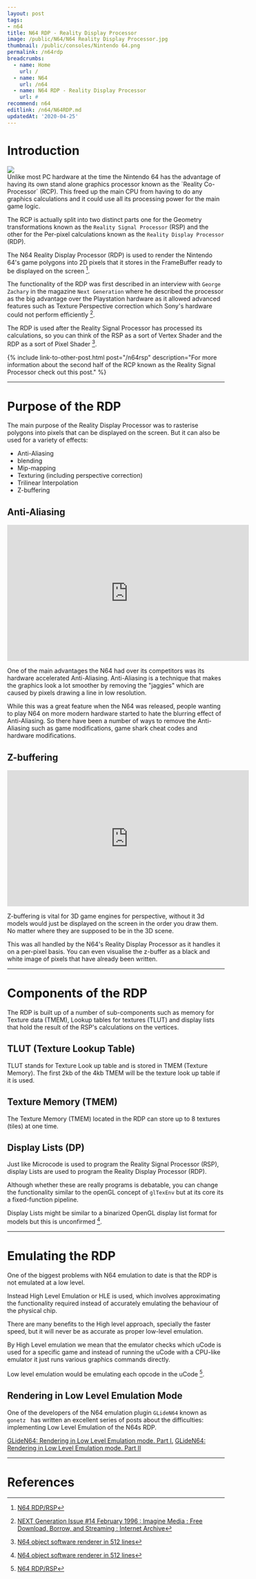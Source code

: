 ```yaml
---
layout: post
tags: 
- n64
title: N64 RDP - Reality Display Processor
image: /public/N64/N64 Reality Display Processor.jpg
thumbnail: /public/consoles/Nintendo 64.png
permalink: /n64rdp
breadcrumbs:
  - name: Home
    url: /
  - name: N64
    url: /n64
  - name: N64 RDP - Reality Display Processor
    url: #
recommend: n64
editlink: /n64/N64RDP.md
updatedAt: '2020-04-25'
---
```


# Introduction
<section class="postSection">
    <img src="/public/N64/N64-RCP-Decapped.jpg" class="wow slideInLeft postImage" />

<div markdown="1">
Unlike most PC hardware at the time the Nintendo 64 has the advantage of having its own stand alone graphics processor known as the `Reality Co-Processor` (RCP). This freed up the main CPU from having to do any graphics calculations and it could use all its processing power for the main game logic.

The RCP is actually split into two distinct parts one for the Geometry transformations known as the `Reality Signal Processor` (RSP) and the other for the Per-pixel calculations known as the `Reality Display Processor` (RDP).


The N64 Reality Display Processor (RDP) is used to render the Nintendo 64's game polygons into 2D pixels that it stores in the FrameBuffer ready to be displayed on the screen [^1].

The functionality of the RDP was first described in an interview with `George Zachary` in the magazine `Next Generation` where he described the processor as the big advantage over the Playstation hardware as it allowed advanced features such as Texture Perspective correction which Sony's hardware could not perform efficiently [^4].

The RDP is used after the Reality Signal Processor has processed its calculations, so you can think of the RSP as a sort of Vertex Shader and the RDP as a sort of Pixel Shader [^2].

</div>
</section>

{% include link-to-other-post.html post="/n64rsp" description="For more information about the second half of the RCP known as the Reality Signal Processor check out this post." %}

---
# Purpose of the RDP
The main purpose of the Reality Display Processor was to rasterise polygons into pixels that can be displayed on the screen.
But it can also be used for a variety of effects:
* Anti-Aliasing
* blending
* Mip-mapping
* Texturing (including perspective correction)
* Trilinear Interpolation
* Z-buffering


## Anti-Aliasing
<iframe width="560" height="315" src="https://www.youtube.com/embed/QDiHgKil8AQ" frameborder="0" allow="accelerometer; autoplay; encrypted-media; gyroscope; picture-in-picture" allowfullscreen></iframe>

One of the main advantages the N64 had over its competitors was its hardware accelerated Anti-Aliasing. Anti-Aliasing is a technique that makes the graphics look a lot smoother by removing the "jaggies" which are caused by pixels drawing a line in low resolution.

While this was a great feature when the N64 was released, people wanting to play N64 on more modern hardware started to hate the blurring effect of Anti-Aliasing. So there have been a number of ways to remove the Anti-Aliasing such as game modifications, game shark cheat codes and hardware modifications.

## Z-buffering
<iframe width="560" height="315" src="https://www.youtube.com/embed/HyVc0X9JKpg" frameborder="0" allow="accelerometer; autoplay; encrypted-media; gyroscope; picture-in-picture" allowfullscreen></iframe>

Z-buffering is vital for 3D game engines for perspective, without it 3d models would just be displayed on the screen in the order you draw them. No matter where they are supposed to be in the 3D scene. 

This was all handled by the N64's Reality Display Processor as it handles it on a per-pixel basis. You can even visualise the z-buffer as a black and white image of pixels that have already been written.

---
# Components of the RDP
The RDP is built up of a number of sub-components such as memory for Texture data (TMEM), Lookup tables for textures (TLUT) and display lists that hold the result of the RSP's calculations on the vertices.

## TLUT (Texture Lookup Table)
TLUT stands for Texture Look up table and is stored in TMEM (Texture Memory). The first 2kb of the 4kb TMEM will be the texture look up table if it is used.

## Texture Memory (TMEM)
The Texture Memory (TMEM) located in the RDP can store up to 8 textures (tiles) at one time.

## Display Lists (DP)
Just like Microcode is used to program the Reality Signal Processor (RSP), display Lists are used to program the Reality Display Processor (RDP).

Although whether these are really programs is debatable, you can change the functionality similar to the openGL concept of `glTexEnv` but at its core its a fixed-function pipeline.

Display Lists might be similar to a binarized OpenGL display list format for models but this is unconfirmed [^2].

---
# Emulating the RDP
One of the biggest problems with N64 emulation to date is that the RDP is not emulated at a low level. 

Instead High Level Emulation or HLE is used, which involves approximating the functionality required instead of accurately emulating the behaviour of the physical chip. 

There are many benefits to the High level approach, specially the faster speed, but it will never be as accurate as proper low-level emulation.

By High Level emulation we mean that the emulator checks which uCode is used for a specific game and instead of running the uCode with a CPU-like emulator it just runs various graphics commands directly.

Low level emulation would be emulating each opcode in the uCode [^1].

## Rendering in Low Level Emulation Mode
One of the developers of the N64 emulation plugin `GLideN64` known as `gonetz ` has written an excellent series of posts about the difficulties: implementing Low Level Emulation of the N64s RDP.

[GLideN64: Rendering in Low Level Emulation mode. Part I.](http://gliden64.blogspot.com/2019/10/rendering-in-low-level-emulation-mode.html?m=1)
[GLideN64: Rendering in Low Level Emulation mode. Part II](http://gliden64.blogspot.com/2019/11/rendering-in-low-level-emulation-mode.html?m=1)


---
# References
[^1]: [N64 RDP/RSP](https://forum.beyond3d.com/threads/n64-rdp-rsp.15758/)
[^2]: [N64 object software renderer in 512 lines](https://news.ycombinator.com/item?id=16138583)
[^3]: [Chapter 4 - Runtime Software Architecture](http://ultra64.ca/files/documentation/online-manuals/man-v5-1/pro-man/pro04/04-05.htm)
[^4]: [NEXT Generation Issue #14 February 1996 : Imagine Media : Free Download, Borrow, and Streaming : Internet Archive](https://archive.org/details/nextgen-issue-014/page/n9)
